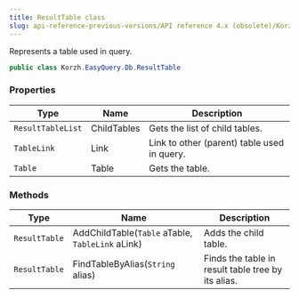 ```yaml
---
title: ResultTable class
slug: api-reference-previous-versions/API reference 4.x (obsolete)/Korzh.EasyQuery.Db namespace/resulttable-class
---
```



Represents a table used in query.
```csharp
public class Korzh.EasyQuery.Db.ResultTable

```

### Properties

| Type | Name | Description | 
| --- | --- | --- | 
| `ResultTableList` | ChildTables | Gets the list of child tables. | 
| `TableLink` | Link | Link to other (parent) table used in query. | 
| `Table` | Table | Gets the table. | 


### Methods

| Type | Name | Description | 
| --- | --- | --- | 
| `ResultTable` | AddChildTable(`Table` aTable, `TableLink` aLink) | Adds the child table. | 
| `ResultTable` | FindTableByAlias(`String` alias) | Finds the table in result table tree by its alias. |